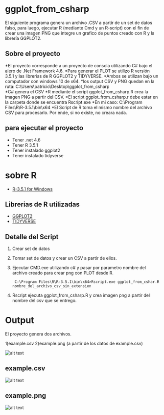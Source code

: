 # ggplot_from_csharp

El siguiente programa genera un archivo .CSV a partir de un set de datos falso, para luego, ejecutar R (mediante Cmd y un R-script) con el fin de crear una imagen PNG que integre un grafico de puntos creado con R y la librería GGPLOT2.

## Sobre el proyecto

  *El proyecto corresponde a un proyecto de consola utilizando C# bajo el alero de .Net Framework 4.6. 
  *Para generar el PLOT se utilizo R versión 3.5.1 y las librerias de R GGPLOT2 y TIDYVERSE.
  *Ambos se utilizan bajo un computador con windows 10 de x64. 
  *los output CSV y PNG quedan en la ruta: C:\Users\patricio\Desktop\ggplot_from_csharp\
  *C# genera el CSV
  *R mediante el script ggplot_from_csharp.R crea la imagen PNG a partir del CSV.
  *El script ggplot_from_csharp.r debe estar en la carpeta donde se encuentra Rscript.exe
  *En mi caso: C:\Program Files\R\R-3.5.1\bin\x64
  *El Script de R toma el mismo nombre del archivo CSV para procesarlo. Por ende, si no existe, no creara nada.
  
  
## para ejecutar el proyecto

  * Tener .net  4.6
  * Tener R 3.5.1 
  * Tener instalado ggplot2
  * Tener instalado tidyverse
  
# sobre R
  * <a href="https://cran.r-project.org/bin/windows/base/" target="blank_"> R-3.5.1 for Windows </a>
  
## Librerias de R utilizadas 
  * <a href="https://ggplot2.tidyverse.org/" target="blank_"> GGPLOT2 </a>
  * <a href="https://www.tidyverse.org/" target="blank_"> TIDYVERSE </a>
  
## Detalle del Script 

1) Crear set de datos
2) Tomar set de datos y crear un CSV a partir de ellos.
3) Ejecutar CMD.exe utilizando c# y pasar por parametro nombre del archivo creado para crear png con PLOT desde R.
      
        C:\Program Files\R\R-3.5.1\bin\x64>Rscript.exe ggplot_from_cshar.R nombre_del_archivo_csv_sin_extension

4) Rscript ejecuta ggplot_from_csharp.R y crea imagen png a partir del nombre del csv que se entrego. 

# Output 

El proyecto genera dos archivos.

1)example.csv
2)example.png (a partir de los datos de example.csv)

![alt text](http://patovega.com/github/imagenes/ggplot_from_csharp/ggplot_from_csharp_directory.png)

## example.csv 

![alt text](http://patovega.com/github/imagenes/ggplot_from_csharp/ggplot_from_csharp_example_csv.png)

## example.png

![alt text](http://patovega.com/github/imagenes/ggplot_from_csharp/ggplot_from_csharp_example.png)

